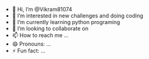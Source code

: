 - 👋 Hi, I’m @Vikram81074
- 👀 I’m interested in new challenges and doing coding
- 🌱 I’m currently learning python programing 
- 💞️ I’m looking to collaborate on 
- 📫 How to reach me ...
- 😄 Pronouns: ...
- ⚡ Fun fact: ...

<!---
Vikram81074/Vikram81074 is a ✨ special ✨ repository because its `README.md` (this file) appears on your GitHub profile.
You can click the Preview link to take a look at your changes.
--->

